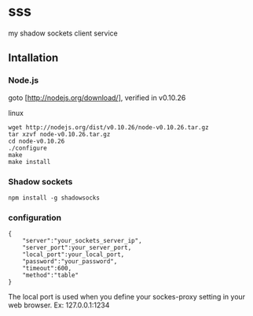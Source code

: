 sss
===

my shadow sockets client service 

Intallation
-----------

### Node.js

goto [http://nodejs.org/download/], verified in v0.10.26

linux

    wget http://nodejs.org/dist/v0.10.26/node-v0.10.26.tar.gz
    tar xzvf node-v0.10.26.tar.gz
    cd node-v0.10.26
    ./configure
    make
    make install

### Shadow sockets

    npm install -g shadowsocks

### configuration

    {
        "server":"your_sockets_server_ip",
        "server_port":your_server_port,
        "local_port":your_local_port,
        "password":"your_password",
        "timeout":600,
        "method":"table"
    }

The local port is used when you define your sockes-proxy setting in your web browser.
Ex: 127.0.0.1:1234

